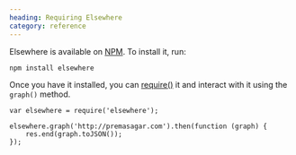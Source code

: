 ```yaml
--- 
heading: Requiring Elsewhere
category: reference
---
```


Elsewhere is available on [NPM][npm]. To install it, run:

    npm install elsewhere

Once you have it installed, you can [require()][require] it and interact with it using the `graph()` method.

    var elsewhere = require('elsewhere');

    elsewhere.graph('http://premasagar.com').then(function (graph) {
        res.end(graph.toJSON());
    });


[npm]: https://npmjs.org/package/elsewhere
[require]: http://nodejs.org/api/globals.html#globals_require